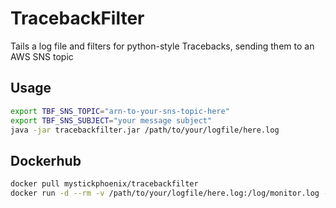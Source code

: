 # TracebackFilter
Tails a log file and filters for python-style Tracebacks, sending them to an AWS SNS topic

## Usage
```bash
export TBF_SNS_TOPIC="arn-to-your-sns-topic-here"
export TBF_SNS_SUBJECT="your message subject"
java -jar tracebackfilter.jar /path/to/your/logfile/here.log
```

## Dockerhub
```bash
docker pull mystickphoenix/tracebackfilter
docker run -d --rm -v /path/to/your/logfile/here.log:/log/monitor.log -v /path/to/your/aws/credentials/.aws:/root/.aws mystickphoenix/tracebackfilter
```

